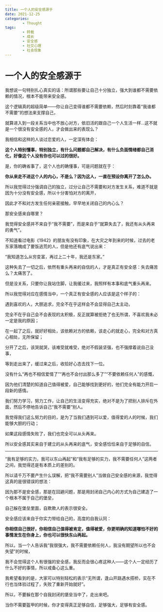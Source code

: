 ```yaml
---
title: 一个人的安全感源于
date: 2021-12-25
categories:
        - Thought
tags:
        - 转载
        - 成长
        - 安全感
        - 社交心理
        - 社会现象
---
```


# 一个人的安全感源于

我想说一句特别扎心真实的话：所谓那些要让自己十分独立，强大到谁都不需要依赖的情况，根本不能带来安全感。

这个逻辑真的超级简单——你让自己变得谁都不需要依赖，然后时刻靠着“我谁都不需要”的想法来支撑自己，

就算进入到一段关系当中也不放心对方，依旧活的跟自己一个人生活一样...这不就是一个很没有安全感的人，才会做出来的表现么？

我相信和这样的人谈过恋爱的人，一定深有体会：

**这个人特别懂事，特别独立，有什么问题都自己解决，有什么负面情绪都自己消化，好像这个人没有你也可以过的很好。**

是，你的确省事了，这个人也的确懂事，可是问题就在于：

**你从来走不进这个人的内心，不是么？因为这人，一直在预设你离开了怎么办。**

所以我觉得过分强调自己的独立，过分让自己不需要和对方发生关系，难道不就是因为十分没有安全感，所以十分害怕对方的离开，

因此才不和对方发生任何亲密接触，早早地关闭自己的内心么？

那安全感来自哪里？

我觉得安全感并不来自于“我不需要”，而是来自于“就算失去了，我还有从头再来的勇气”。

不知道看过电影《1942》的朋友有没有印象，在大灾之年到来的时候，过去的老东家落魄成了要饭逃荒的人，但是他还有底气说出来：

“我知道怎么从穷变富，再过上二十年，我还是东家。”

这种失去了一切之后，依然有重头再来的自信的人，才是真正有安全感：失去痛苦么？太痛苦了。

但是没关系，只要你让我站住脚，让我缓过来，我照样有本事和底气重头再来。

所以我觉得对应在感情当中，一个真正有安全感的人应该是这个样子的：

遇到喜欢的人，大胆追求，完全不在乎这样会不会显得自己太主动，

完全不在乎自己会不会表现的太积极，反正就算被拒绝了也无所谓，不喜欢我未必一定是我的原因；

在一起了之后，就好好相处，该依赖对方的依赖，该走心的就走心，完全和对方真心相处，无所保留；

分开了之后，该哭就哭，该难受就难受，绝对不假装坚强，也不强撑着说自己没事，

等到走出来了，缓过来之后，收拾好心态去找下一位。

没有什么“再也不相信爱情了”“再也不会付出那么多了”“不要依赖任何人”的感慨，

因为他们清楚的知道自己值得被爱，自己能够找到更好的，他们完全有能力开启一段新的感情。

我们努力学习，努力工作，让自己的生活变得充实，绝对不是为了把别人排斥在外面，然后不停地告诉自己“我不需要”别人。

我觉得我们这么努力的目的，是为了当我们遇到可以爱，值得爱的人的时候，我们能够大胆的行动；

如果这段感情失败了，我们也完全可以从头再来。

所以安全感其实来自于建立的从头再来的底气，安全感恰恰来自于足够的自信。

---

“我有足够的实力，我可以东山再起”和“我有足够的实力，我不需要任何人”这两者之间，我觉得还是有本质上的差别的。

所以请千万不要产生什么误解，把“我不需要别人”当做自己安全感的来源，我觉得这真的是很错误的想法：

因为那不是安全感，那是在回避问题，那是用封闭自己内心的方式为自己建造了一个根本不属于自己的堡垒，

自己躲在堡垒里面，自欺欺人的表示很安全。

安全感应该来自于你实力带给自己的，高度的自我认同：

**你相信自己很好，你相信自己值得被肯定，值得被爱，你更明确的知道哪怕不好的事情发生在你身上，你也可以很快东山再起。**

所以，当一个人告诉我“我很强大，我不需要依赖任何人，我没有期望所以也不会失望”的时候，

我不会觉得这个人有很强的安全感，我反而会很心疼这种人——这个人一定经历了什么不好的事情，所以戒备心这么重。

我希望看到的是，大家可以特别轻松的表示“无所谓，逢山开路遇水搭桥，实在不行也当体验过程了，失败了重新开始就好”。

所以，不要躲在那个自我封闭的堡垒当中了，走出来吧。

当你不需要盔甲的时候，你才变得真正足够自信，足够强大，足够有安全感。

